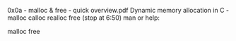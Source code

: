0x0a - malloc & free - quick overview.pdf
Dynamic memory allocation in C - malloc calloc realloc free (stop at 6:50)
man or help:

malloc
free
